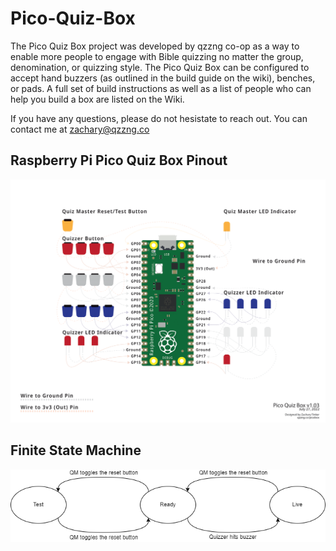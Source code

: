 # Pico-Quiz-Box

The Pico Quiz Box project was developed by qzzng co-op as a way to enable more people to engage with Bible quizzing no matter the group, denomination, or quizzing style. The Pico Quiz Box can be configured to accept hand buzzers (as outlined in the build guide on the wiki), benches, or pads. A full set of build instructions as well as a list of people who can help you build a box are listed on the Wiki. 

If you have any questions, please do not hesistate to reach out. You can contact me at zachary@qzzng.co


## Raspberry Pi Pico Quiz Box Pinout
![Raspberry Pi Pico Quiz Box Pinout](Pico_Quiz_Box_V1.03-1.png)

## Finite State Machine
![Finite State Machine](state_machine.png)
